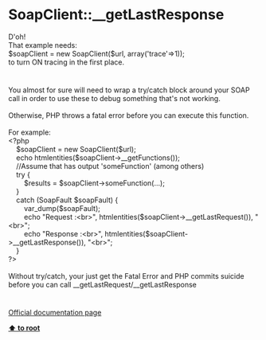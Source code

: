 # SoapClient::__getLastResponse




<div class="phpcode"><span class="html">
D&apos;oh!<br>That example needs:<br>$soapClient = new SoapClient($url, array(&apos;trace&apos;=&gt;1));<br>to turn ON tracing in the first place.</span>
</div>
  

#


<div class="phpcode"><span class="html">
You almost for sure will need to wrap a try/catch block around your SOAP call in order to use these to debug something that&apos;s not working.<br><br>Otherwise, PHP throws a fatal error before you can execute this function.<br><br>For example:<br><span class="default">&lt;?php<br>&#xA0; &#xA0; $soapClient </span><span class="keyword">= new </span><span class="default">SoapClient</span><span class="keyword">(</span><span class="default">$url</span><span class="keyword">);<br>&#xA0; &#xA0; echo </span><span class="default">htmlentities</span><span class="keyword">(</span><span class="default">$soapClient</span><span class="keyword">-&gt;</span><span class="default">__getFunctions</span><span class="keyword">());<br>&#xA0; &#xA0; </span><span class="comment">//Assume that has output &apos;someFunction&apos; (among others)<br>&#xA0; &#xA0; </span><span class="keyword">try {<br>&#xA0; &#xA0; &#xA0; &#xA0; </span><span class="default">$results </span><span class="keyword">= </span><span class="default">$soapClient</span><span class="keyword">-&gt;</span><span class="default">someFunction</span><span class="keyword">(...);<br>&#xA0; &#xA0; }<br>&#xA0; &#xA0; catch (</span><span class="default">SoapFault $soapFault</span><span class="keyword">) {<br>&#xA0; &#xA0; &#xA0; &#xA0; </span><span class="default">var_dump</span><span class="keyword">(</span><span class="default">$soapFault</span><span class="keyword">);<br>&#xA0; &#xA0; &#xA0; &#xA0; echo </span><span class="string">&quot;Request :&lt;br&gt;&quot;</span><span class="keyword">, </span><span class="default">htmlentities</span><span class="keyword">(</span><span class="default">$soapClient</span><span class="keyword">-&gt;</span><span class="default">__getLastRequest</span><span class="keyword">()), </span><span class="string">&quot;&lt;br&gt;&quot;</span><span class="keyword">;<br>&#xA0; &#xA0; &#xA0; &#xA0; echo </span><span class="string">&quot;Response :&lt;br&gt;&quot;</span><span class="keyword">, </span><span class="default">htmlentities</span><span class="keyword">(</span><span class="default">$soapClient</span><span class="keyword">-&gt;</span><span class="default">__getLastResponse</span><span class="keyword">()), </span><span class="string">&quot;&lt;br&gt;&quot;</span><span class="keyword">;<br>&#xA0; &#xA0; }<br></span><span class="default">?&gt;<br></span><br>Without try/catch, your just get the Fatal Error and PHP commits suicide before you can call __getLastRequest/__getLastResponse</span>
</div>
  

#

[Official documentation page](https://www.php.net/manual/en/soapclient.getlastresponse.php)

**[⬆ to root](/)**